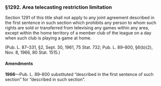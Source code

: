 ### §1292. Area telecasting restriction limitation ###

Section 1291 of this title shall not apply to any joint agreement described in the first sentence in such section which prohibits any person to whom such rights are sold or transferred from televising any games within any area, except within the home territory of a member club of the league on a day when such club is playing a game at home.

(Pub. L. 87–331, §2, Sept. 30, 1961, 75 Stat. 732; Pub. L. 89–800, §6(b)(2), Nov. 8, 1966, 80 Stat. 1515.)

#### Amendments ####

**1966**—Pub. L. 89–800 substituted “described in the first sentence of such section” for “described in such section”.
